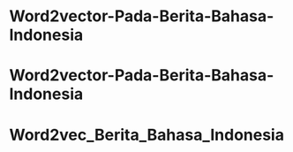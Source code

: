 # 
# Word2vector-Pada-Berita-Bahasa-Indonesia
# Word2vector-Pada-Berita-Bahasa-Indonesia
# Word2vec_Berita_Bahasa_Indonesia

